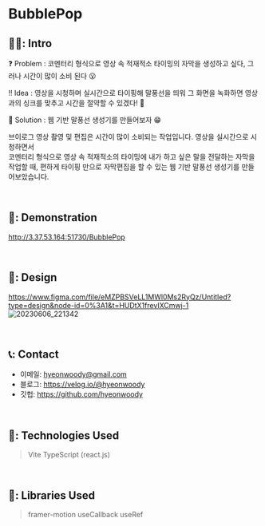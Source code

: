 # BubblePop

## 🧑‍💻: Intro
❓ Problem : 코멘터리 형식으로 영상 속 적재적소 타이밍의 자막을 생성하고 싶다, 그러나 시간이 많이 소비 된다 😮

‼ Idea : 영상을 시청하며 실시간으로 타이핑해 말풍선을 띄워 그 화면을 녹화하면 영상과의 싱크를 맞추고 시간을 절약할 수 있겠다! 🤔

💯 Solution : 웹 기반 말풍선 생성기를 만들어보자 😁

브이로그 영상 촬영 및 편집은 시간이 많이 소비되는 작업입니다.
영상을 실시간으로 시청하면서  
코멘터리 형식으로 영상 속 적재적소의 타이밍에
내가 하고 싶은 말을 전달하는 자막을 작업할 때,
편하게 타이핑 만으로 자막편집을 할 수 있는
웹 기반 말풍선 생성기를 만들어보았습니다.

</br>

## 🎥: Demonstration
http://3.37.53.164:51730/BubblePop

</br>

## 🎨: Design
https://www.figma.com/file/eMZPBSVeLL1MWl0Ms2RyQz/Untitled?type=design&node-id=0%3A1&t=HUDtX1frevIXCmwj-1
![20230606_221342](https://github.com/hyeonwoody/BubblePop/assets/75844701/0ada44bf-5676-4cbc-9f49-94b1ad8292d4)

</br>

## 📞: Contact
- 이메일: hyeonwoody@gmail.com
- 블로그: https://velog.io/@hyeonwoody
- 깃헙: https://github.com/hyeonwoody

</br>

## 🧱: Technologies Used
> Vite
> TypeScript (react.js)

</br>

## 📖: Libraries Used
> framer-motion
> useCallback
> useRef
